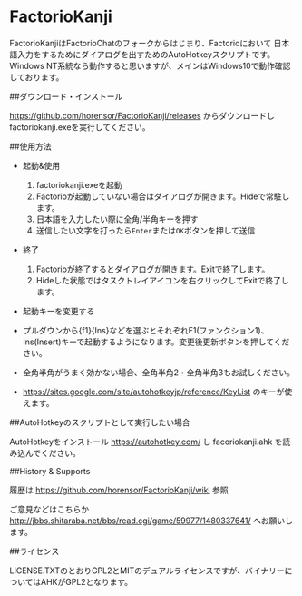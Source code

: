 # FactorioKanji
FactorioKanjiはFactorioChatのフォークからはじまり、Factorioにおいて
日本語入力をするためにダイアログを出すためのAutoHotkeyスクリプトです。
Windows NT系統なら動作すると思いますが、メインはWindows10で動作確認しております。


##ダウンロード・インストール

  https://github.com/horensor/FactorioKanji/releases
  からダウンロードしfactoriokanji.exeを実行してください。


##使用方法
- 起動&使用
  1. factoriokanji.exeを起動
  2. Factorioが起動していない場合はダイアログが開きます。Hideで常駐します。
  3. 日本語を入力したい際に全角/半角キーを押す
  4. 送信したい文字を打ったら`Enter`または`OK`ボタンを押して送信

- 終了
  1. Factorioが終了するとダイアログが開きます。Exitで終了します。
  2. Hideした状態ではタスクトレイアイコンを右クリックしてExitで終了します。

- 起動キーを変更する

 - プルダウンから{f1}{Ins}などを選ぶとそれぞれF1(ファンクション1)、Ins(Insert)キーで起動するようになります。変更後更新ボタンを押してください。
 - 全角半角がうまく効かない場合、全角半角2・全角半角3もお試しください。
 - https://sites.google.com/site/autohotkeyjp/reference/KeyList のキーが使えます。


##AutoHotkeyのスクリプトとして実行したい場合

 AutoHotkeyをインストール https://autohotkey.com/ し facoriokanji.ahk を読み込んでください。

##History & Supports

 履歴は https://github.com/horensor/FactorioKanji/wiki 参照
 
 ご意見などはこちらか http://jbbs.shitaraba.net/bbs/read.cgi/game/59977/1480337641/ へお願いします。

##ライセンス

LICENSE.TXTのとおりGPL2とMITのデュアルライセンスですが、バイナリーについてはAHKがGPL2となります。
